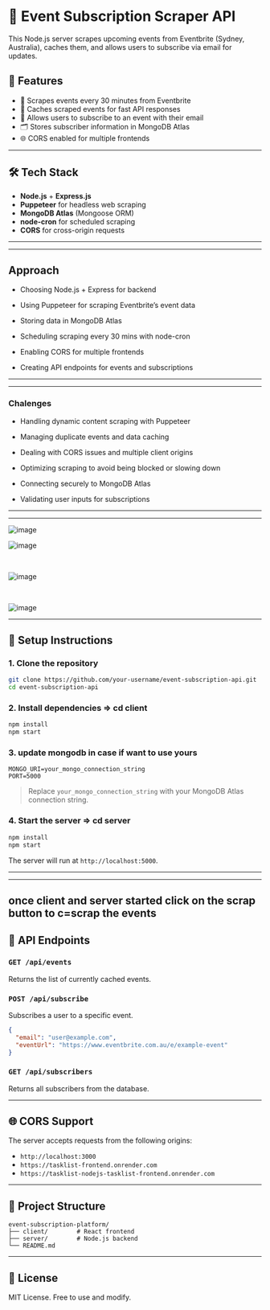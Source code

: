 # 🎫 Event Subscription Scraper API

This Node.js server scrapes upcoming events from Eventbrite (Sydney, Australia), caches them, and allows users to subscribe via email for updates.

## 🚀 Features

- 🔄 Scrapes events every 30 minutes from Eventbrite
- 💾 Caches scraped events for fast API responses
- 📧 Allows users to subscribe to an event with their email
- 🗂️ Stores subscriber information in MongoDB Atlas
- 🌐 CORS enabled for multiple frontends

---

## 🛠️ Tech Stack

- **Node.js** + **Express.js**
- **Puppeteer** for headless web scraping
- **MongoDB Atlas** (Mongoose ORM)
- **node-cron** for scheduled scraping
- **CORS** for cross-origin requests

---


---

## Approach

- Choosing Node.js + Express for backend

- Using Puppeteer for scraping Eventbrite’s event data

- Storing data in MongoDB Atlas

- Scheduling scraping every 30 mins with node-cron

- Enabling CORS for multiple frontends

- Creating API endpoints for events and subscriptions



---


---
### Chalenges

- Handling dynamic content scraping with Puppeteer

- Managing duplicate events and data caching

- Dealing with CORS issues and multiple client origins

- Optimizing scraping to avoid being blocked or slowing down

- Connecting securely to MongoDB Atlas

- Validating user inputs for subscriptions

---

---
![image](https://github.com/user-attachments/assets/9ac00cf8-8c2b-4413-aa74-052a9c9c2925)
<br>

![image](https://github.com/user-attachments/assets/951a5235-43ee-439e-bb7e-f5443fa52498)

<br>

![image](https://github.com/user-attachments/assets/b860f5fa-a086-41a8-bec0-6289af5f2b70)

<br>

![image](https://github.com/user-attachments/assets/65be58f7-bb1c-4897-88e3-98c5d257829a)

---

## 🔧 Setup Instructions

### 1. Clone the repository

```bash
git clone https://github.com/your-username/event-subscription-api.git
cd event-subscription-api
```

### 2. Install dependencies => cd client

```bash
npm install
npm start
```

### 3. update mongodb in case if want to use yours 


```env
MONGO_URI=your_mongo_connection_string
PORT=5000
```

> Replace `your_mongo_connection_string` with your MongoDB Atlas connection string.

### 4. Start the server => cd server 

```bash
npm install
npm start
```

The server will run at `http://localhost:5000`.

---
---
once client and server started click on the scrap button to c=scrap the events 
---

## 🧪 API Endpoints

### `GET /api/events`
Returns the list of currently cached events.

### `POST /api/subscribe`
Subscribes a user to a specific event.

```json
{
  "email": "user@example.com",
  "eventUrl": "https://www.eventbrite.com.au/e/example-event"
}
```

### `GET /api/subscribers`
Returns all subscribers from the database.

---

## 🌐 CORS Support

The server accepts requests from the following origins:

- `http://localhost:3000`
- `https://tasklist-frontend.onrender.com`
- `https://tasklist-nodejs-tasklist-frontend.onrender.com`

---

## 📂 Project Structure

```
event-subscription-platform/
├── client/        # React frontend
├── server/        # Node.js backend
└── README.md
```

---

## 📄 License

MIT License. Free to use and modify.
